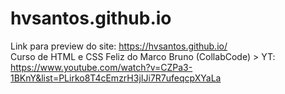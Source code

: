 # hvsantos.github.io
Link para preview do site: https://hvsantos.github.io/  
Curso de HTML e CSS Feliz do Marco Bruno (CollabCode) > YT: https://www.youtube.com/watch?v=CZPa3-1BKnY&list=PLirko8T4cEmzrH3jIJi7R7ufeqcpXYaLa
